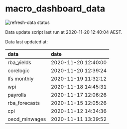 
<!-- README.md is generated from README.Rmd. Please edit that file -->

# macro\_dashboard\_data

<!-- badges: start -->

![refresh-data
status](https://github.com/MattCowgill/macro_dashboard_data/workflows/refresh-data/badge.svg)

<!-- badges: end -->

Data update script last run at 2020-11-20 12:40:04 AEST.

Data last updated at:

| data           | date                |
| :------------- | :------------------ |
| rba\_yields    | 2020-11-20 12:40:00 |
| corelogic      | 2020-11-20 12:39:24 |
| lfs monthly    | 2020-11-19 11:32:12 |
| wpi            | 2020-11-18 14:45:31 |
| payrolls       | 2020-11-17 12:06:26 |
| rba\_forecasts | 2020-11-15 12:05:26 |
| cpi            | 2020-11-12 14:34:36 |
| oecd\_minwages | 2020-11-11 13:39:52 |
